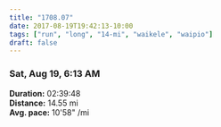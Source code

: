 ```yaml
---
title: "1708.07"
date: 2017-08-19T19:42:13-10:00
tags: ["run", "long", "14-mi", "waikele", "waipio"]
draft: false
---
```


### Sat, Aug 19, 6:13 AM

**Duration:** 02:39:48  
**Distance:** 14.55 mi  
**Avg. pace:** 10'58" /mi